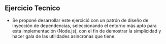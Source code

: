 ## Ejercicio Tecnico
- Se proponé desarrollar este ejercició con un patrón de diseño de inyección de dependencias, seleccionando el entorno más apto para esta implementación (Node.js), con el fin de demostrar la simplicidad y hacer gala de las utilidades asincronas que tiene.

